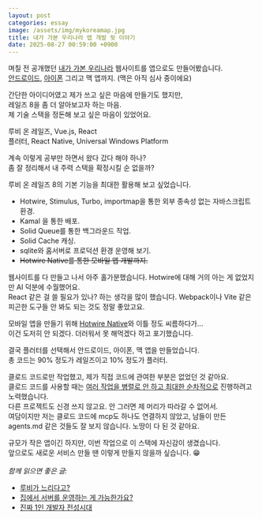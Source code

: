 ```yaml
---
layout: post
categories: essay
image: /assets/img/mykoreamap.jpg
title: 내가 가본 우리나라 앱 개발 뒷 이야기
date: 2025-08-27 00:59:00 +0900
---
```


며칠 전 공개했던 [내가 가본 우리나라](/essay/2025/08/01/my-korea-map.html) 웹사이트를 앱으로도 만들어봤습니다.  
[안드로이드](https://play.google.com/store/apps/details?id=com.my.koreamap&hl=ko), [아이폰](https://apps.apple.com/kr/app/id6749817480) 그리고 맥 앱까지. (맥은 아직 심사 중이에요)

간단한 아이디어였고 제가 쓰고 싶은 마음에 만들기도 했지만,  
레일즈 8을 좀 더 알아보고자 하는 마음.  
제 기술 스택을 정돈해 보고 싶은 마음이 있었어요.

루비 온 레일즈, Vue.js, React  
플러터, React Native, Universal Windows Platform 

계속 이렇게 공부만 하면서 왔다 갔다 해야 하나?  
좀 잘 정리해서 내 주력 스택을 확정시킬 순 없을까?

루비 온 레일즈 8의 기본 기능을 최대한 활용해 보고 싶었습니다.
* Hotwire, Stimulus, Turbo, importmap을 통한 외부 종속성 없는 자바스크립트 환경.
* Kamal 을 통한 배포.
* Solid Queue를 통한 백그라운드 작업.
* Solid Cache 캐싱.
* sqlite와 홈서버로 프로덕션 환경 운영해 보기.
* ~~Hotwire Native를 통한 모바일 앱 개발까지.~~

웹사이트를 다 만들고 나서 아주 홀가분했습니다. Hotwire에 대해 거의 아는 게 없었지만 AI 덕분에 수월했어요.  
React 같은 걸 쓸 필요가 있나? 하는 생각을 많이 했습니다. Webpack이나 Vite 같은 피곤한 도구들 안 봐도 되는 것도 정말 좋았고요.

모바일 앱을 만들기 위해 [Hotwire Native](https://native.hotwired.dev/)와 이틀 정도 씨름하다가...  
이건 도저히 안 되겠다. 더러워서 못 해먹겠다 하고 포기했습니다.

결국 플러터를 선택해서 안드로이드, 아이폰, 맥 앱을 만들었습니다.  
총 코드는 90% 정도가 레일즈이고 10% 정도가 플러터.

클로드 코드로만 작업했고, 제가 직접 코드에 관여한 부분은 없었던 것 같아요.  
클로드 코드를 사용할 때는 [여러 작업을 병렬로 안 하고 최대한 순차적으로](/essay/2025/07/23/context-swiching.html) 진행하려고 노력했습니다.  
다른 프로젝트도 신경 쓰지 않고요. 안 그러면 제 머리가 따라갈 수 없어서.    
여담이지만 저는 클로드 코드에 mcp도 하나도 연결하지 않았고, 남들이 만든 agents.md 같은 것들도 잘 보지 않습니다. 노땅이 다 된 것 같아요.

규모가 작은 앱이긴 하지만, 이번 작업으로 이 스택에 자신감이 생겼습니다.  
앞으로도 새로운 서비스 만들 땐 이렇게 만들지 않을까 싶습니다. 😁
<br>
<br>
*함께 읽으면 좋은 글:*
* [루비가 느리다고?](/essay/2023/01/04/dont-say-ruby-is-slow.html)
* [집에서 서버를 운영하는 게 가능한가요?](/essay/2024/04/29/home-server.html)
* [진짜 1인 개발자 전성시대](/essay/2025/08/11/solo-developer.html)